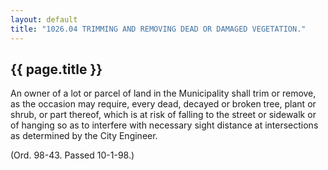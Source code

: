 ---
layout: default 
title: "1026.04 TRIMMING AND REMOVING DEAD OR DAMAGED VEGETATION."---

{{ page.title }}
----------------

An owner of a lot or parcel of land in the Municipality shall trim or
remove, as the occasion may require, every dead, decayed or broken tree,
plant or shrub, or part thereof, which is at risk of falling to the
street or sidewalk or of hanging so as to interfere with necessary sight
distance at intersections as determined by the City Engineer.

(Ord. 98-43. Passed 10-1-98.)
